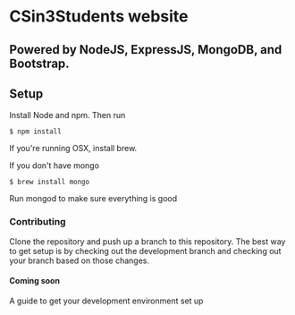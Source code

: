 # CSin3Students website
## Powered by NodeJS, ExpressJS, MongoDB, and Bootstrap.

## Setup
Install Node and npm. Then run
```
$ npm install
```
If you're running OSX, install brew.


If you don't have mongo
```
$ brew install mongo
```

Run mongod to make sure everything is good

### Contributing
Clone the repository and push up a branch to this repository.
The best way to get setup is by checking out the development branch
and checking out your branch based on those changes.

#### Coming soon
A guide to get your development environment set up
